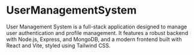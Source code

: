 # UserManagementSystem
User Management System is a full-stack application designed to manage user authentication and profile management. It features a robust backend with Node.js, Express, and MongoDB, and a modern frontend built with React and Vite, styled using Tailwind CSS.
